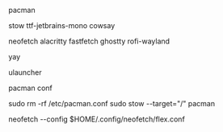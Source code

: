pacman

stow
ttf-jetbrains-mono
cowsay

neofetch
alacritty
fastfetch
ghostty
rofi-wayland



yay 

ulauncher


pacman conf

sudo rm -rf /etc/pacman.conf
sudo stow --target="/" pacman




neofetch --config $HOME/.config/neofetch/flex.conf
